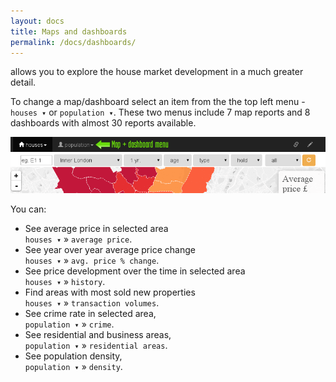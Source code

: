 ```yaml
---
layout: docs
title: Maps and dashboards
permalink: /docs/dashboards/
---
```

allows you to explore the house market development in a much greater detail.

To change a map/dashboard select an item from the the top left menu - <code>houses &#x25BE;</code> or <code>population &#x25BE;</code>.
These two menus include 7 map reports and 8 dashboards with almost 30 reports available.

![Inner London average property price heat map](/img/menu.png)

You can:

* See average price in selected area <br/><code>houses &#x25BE;</code> &#187; <code>average price</code>.
* See year over year average price change <br/><code>houses &#x25BE;</code> &#187; <code>avg. price % change</code>.
* See price development over the time in selected area <br/><code>houses &#x25BE;</code> &#187; <code>history</code>.
* Find areas with most sold new properties <br/><code>houses &#x25BE;</code> &#187; <code>transaction volumes</code>.
* See crime rate in selected area, <br/><code>population &#x25BE;</code> &#187; <code>crime</code>.
* See residential and business areas, <br/><code>population &#x25BE;</code> &#187; <code>residential areas</code>.
* See population density, <br/><code>population &#x25BE;</code> &#187; <code>density</code>.
